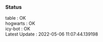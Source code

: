 ### Status


table : OK  
hogwarts : OK  
icy-bot : OK  
Latest Update : 2022-05-06 11:07:44.139198
